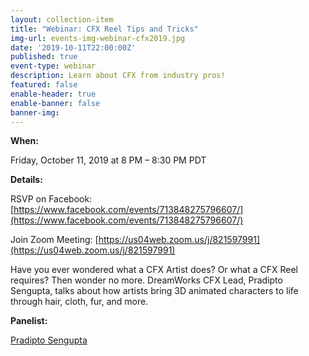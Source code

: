 ```yaml
---
layout: collection-item
title: "Webinar: CFX Reel Tips and Tricks"
img-url: events-img-webinar-cfx2019.jpg
date: '2019-10-11T22:00:00Z'
published: true
event-type: webinar
description: Learn about CFX from industry pros!
featured: false
enable-header: true
enable-banner: false
banner-img:
---
```

**When:**

Friday, October 11, 2019 at 8 PM – 8:30 PM PDT

**Details:**

RSVP on Facebook: [https://www.facebook.com/events/713848275796607/](https://www.facebook.com/events/713848275796607/) 

Join Zoom Meeting: [https://us04web.zoom.us/j/821597991](https://us04web.zoom.us/j/821597991)


Have you ever wondered what a CFX Artist does? Or what a CFX Reel requires? Then wonder no more. DreamWorks CFX Lead, Pradipto Sengupta, talks about how artists bring 3D animated characters to life through hair, cloth, fur, and more. 

**Panelist:**

[Pradipto Sengupta](https://www.linkedin.com/in/pradipto-sengupta-306a3118/)